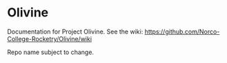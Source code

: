 # Olivine
Documentation for Project Olivine. See the wiki: https://github.com/Norco-College-Rocketry/Olivine/wiki

Repo name subject to change.
